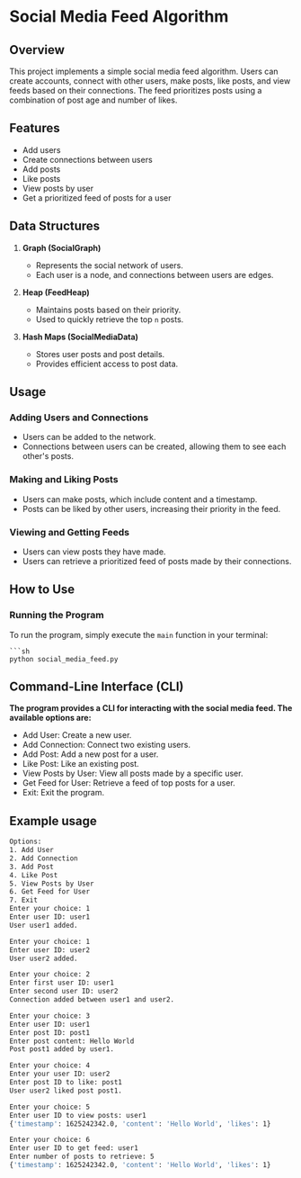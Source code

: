 # Social Media Feed Algorithm

## Overview

This project implements a simple social media feed algorithm. Users can create accounts, connect with other users, make posts, like posts, and view feeds based on their connections. The feed prioritizes posts using a combination of post age and number of likes.

## Features

- Add users
- Create connections between users
- Add posts
- Like posts
- View posts by user
- Get a prioritized feed of posts for a user

## Data Structures

1. **Graph (SocialGraph)**
   - Represents the social network of users.
   - Each user is a node, and connections between users are edges.

2. **Heap (FeedHeap)**
   - Maintains posts based on their priority.
   - Used to quickly retrieve the top `n` posts.

3. **Hash Maps (SocialMediaData)**
   - Stores user posts and post details.
   - Provides efficient access to post data.

## Usage

### Adding Users and Connections

- Users can be added to the network.
- Connections between users can be created, allowing them to see each other's posts.

### Making and Liking Posts

- Users can make posts, which include content and a timestamp.
- Posts can be liked by other users, increasing their priority in the feed.

### Viewing and Getting Feeds

- Users can view posts they have made.
- Users can retrieve a prioritized feed of posts made by their connections.

## How to Use

### Running the Program

To run the program, simply execute the `main` function in your terminal:
  
    ```sh
    python social_media_feed.py

## Command-Line Interface (CLI)

**The program provides a CLI for interacting with the social media feed. The available options are:**

- Add User: Create a new user.
- Add Connection: Connect two existing users.
- Add Post: Add a new post for a user.
- Like Post: Like an existing post.
- View Posts by User: View all posts made by a specific user.
- Get Feed for User: Retrieve a feed of top posts for a user.
- Exit: Exit the program.

## Example usage 
```sh
Options:
1. Add User
2. Add Connection
3. Add Post
4. Like Post
5. View Posts by User
6. Get Feed for User
7. Exit
Enter your choice: 1
Enter user ID: user1
User user1 added.

Enter your choice: 1
Enter user ID: user2
User user2 added.

Enter your choice: 2
Enter first user ID: user1
Enter second user ID: user2
Connection added between user1 and user2.

Enter your choice: 3
Enter user ID: user1
Enter post ID: post1
Enter post content: Hello World
Post post1 added by user1.

Enter your choice: 4
Enter your user ID: user2
Enter post ID to like: post1
User user2 liked post post1.

Enter your choice: 5
Enter user ID to view posts: user1
{'timestamp': 1625242342.0, 'content': 'Hello World', 'likes': 1}

Enter your choice: 6
Enter user ID to get feed: user1
Enter number of posts to retrieve: 5
{'timestamp': 1625242342.0, 'content': 'Hello World', 'likes': 1}
